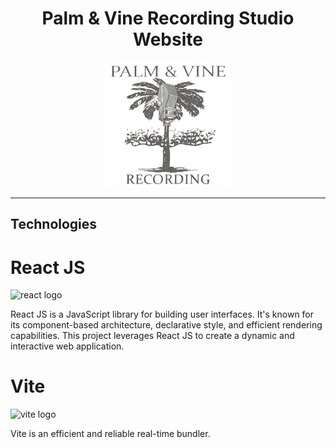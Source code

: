 <h1 align="center" >Palm & Vine Recording Studio Website</h1>
<p align="center"> 
   <img src="https://raw.githubusercontent.com/naturalstrings/heirloom-recordings/main/public/palmvinelogo-no-bg.png" width="200" height="200" alt="studio logo" >
</p>

---
## Technologies

# React JS 
<img src="https://raw.githubusercontent.com/naturalstrings/heirloom-recordings/main/public/react-1-logo-png-transparent-removebg-preview.png" width="50" height="50" alt="react logo" >
<p>
React JS is a JavaScript library for building user interfaces. It's known for its component-based architecture, declarative style, and efficient rendering capabilities. This project leverages React JS to create a dynamic and interactive web application.
</p>

# Vite
<img src="https://raw.githubusercontent.com/naturalstrings/heirloom-recordings/main/public/vite-logo.png" width="50" height="50" alt="vite logo" >
   <P>
      Vite is an efficient and reliable real-time bundler.
   </P>

